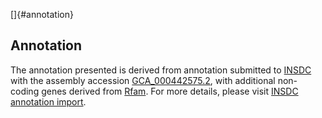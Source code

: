 []{#annotation}

Annotation
----------

The annotation presented is derived from annotation submitted to
[INSDC](http://www.insdc.org) with the assembly accession
[GCA\_000442575.2](http://www.ebi.ac.uk/ena/data/view/GCA_000442575.2),
with additional non-coding genes derived from
[Rfam](http://rfam.xfam.org/). For more details, please visit [INSDC
annotation
import](http://ensemblgenomes.org/info/data/insdc_annotation).
